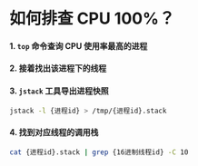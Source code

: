 # 如何排查 CPU 100%？

#### 1. `top` 命令查询 CPU 使用率最高的进程

#### 2. 接着找出该进程下的线程

#### 3. `jstack` 工具导出进程快照
```bash
jstack -l {进程id} > /tmp/{进程id}.stack
```

#### 4. 找到对应线程的调用栈
```bash
cat {进程id}.stack | grep {16进制线程id} -C 10
```